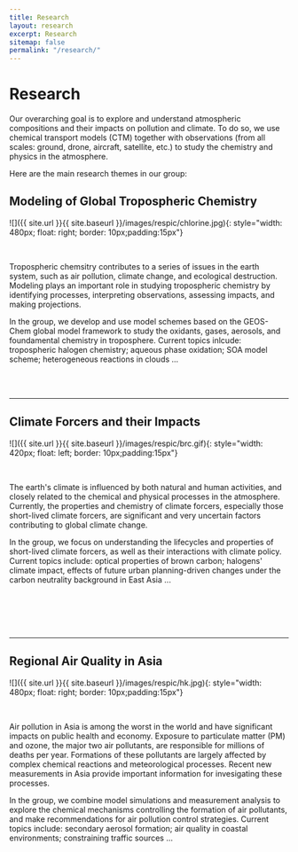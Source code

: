 ```yaml
---
title: Research
layout: research
excerpt: Research
sitemap: false
permalink: "/research/"
---
```


# Research

Our overarching goal is to explore and understand atmospheric compositions and their impacts on pollution and climate. To do so, we use chemical transport models (CTM) together with observations (from all scales: ground, drone, aircraft, satellite, etc.) to study the chemistry and physics in the atmosphere. 

Here are the main research themes in our group:


## Modeling of Global Tropospheric Chemistry

![]({{ site.url }}{{ site.baseurl }}/images/respic/chlorine.jpg){: style="width: 480px; float: right; border: 10px;padding:15px"}

<br />

Tropospheric chemsitry contributes to a series of issues in the earth system, such as air pollution, climate change, and ecological destruction. Modeling plays an important role in studying tropospheric chemistry by identifying processes, interpreting observations, assessing impacts, and making projections. 

In the group, we develop and use model schemes based on the GEOS-Chem global model framework to study the oxidants, gases, aerosols, and foundamental chemistry in troposphere. Current topics inlcude: tropospheric halogen chemistry; aqueous phase oxidation; SOA model scheme; heterogeneous reactions in clouds ...

<br/>
<br/>

----
## Climate Forcers and their Impacts

![]({{ site.url }}{{ site.baseurl }}/images/respic/brc.gif){: style="width: 420px; float: left; border: 10px;padding:15px"}

<br />

The earth's climate is influenced by both natural and human activities, and closely related to the chemical and physical processes in the atmosphere. Currently, the properties and chemistry of climate forcers, especially those short-lived climate forcers, are significant and very uncertain factors contributing to global climate change.  

In the group, we focus on understanding the lifecycles and properties of short-lived climate forcers, as well as their interactions with climate policy. Current topics include: optical properties of brown carbon; halogens' climate impact, effects of future urban planning-driven changes under the carbon neutrality background in East Asia ...


<br/>
<br/>
<br/>
<br/>

----
## Regional Air Quality in Asia
![]({{ site.url }}{{ site.baseurl }}/images/respic/hk.jpg){: style="width: 480px; float: right; border: 10px;padding:15px"}

<br />

Air pollution in Asia is among the worst in the world and have significant impacts on public health and economy. Exposure to particulate matter (PM) and ozone, the major two air pollutants, are responsible for millions of deaths per year. Formations of these pollutants are largely affected by complex chemical reactions and meteorological processes. Recent new measurements in Asia provide important information for invesigating these processes.

In the group, we combine model simulations and measurement analysis to explore the chemical mechanisms controlling the formation of air pollutants, and make recommendations for air pollution control strategies. Current topics include: secondary aerosol formation; air quality in coastal environments; constraining traffic sources ...

<br />
<br />
